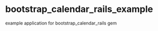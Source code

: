 bootstrap_calendar_rails_example
================================

example application for bootstrap_calendar_rails gem
